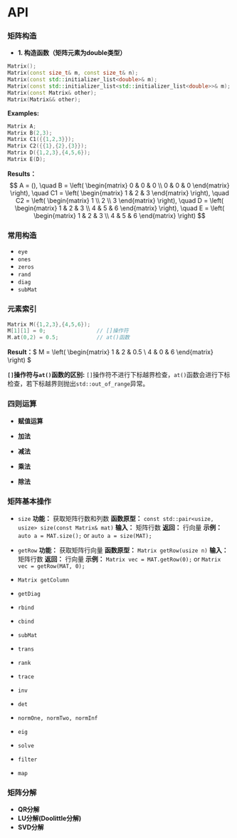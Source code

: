 # API

### 矩阵构造

* **1. 构造函数（矩阵元素为double类型）**

```cpp
Matrix();                                                                // 空矩阵
Matrix(const size_t& m, const size_t& n);                                // 常规构造: m行数，n列数
Matrix(const std::initializer_list<double>& m);                          // 列表构造
Matrix(const std::initializer_list<std::initializer_list<double>>& m);   // 列表构造
Matrix(const Matrix& other);                                             // 拷贝构造
Matrix(Matrix&& other);                                                  // 移动构造
```

**Examples:**

```cpp
Matrix A;
Matrix B(2,3);
Matrix C1({{1,2,3}});
Matrix C2({{1},{2},{3}});
Matrix D({1,2,3},{4,5,6});
Matrix E(D);
```

**Results：**
$$
A = (),
\quad 
B = \left(
\begin{matrix}
   0 & 0 & 0 \\
   0 & 0 & 0
  \end{matrix}
\right),
\quad
C1 = \left(
\begin{matrix}
   1 & 2 & 3
  \end{matrix}
\right),
\quad
C2 = \left(
\begin{matrix}
   1 \\
   2 \\
   3
  \end{matrix}
\right),
\quad
D = \left(
\begin{matrix}
   1 & 2 & 3 \\
   4 & 5 & 6
  \end{matrix}
\right),
\quad
E = \left(
\begin{matrix}
   1 & 2 & 3 \\
   4 & 5 & 6
  \end{matrix}
\right)
$$

### 常用构造

* `eye`
* `ones`
* `zeros`
* `rand`
* `diag`
* `subMat`

### 元素索引

```cpp
Matrix M({1,2,3},{4,5,6});
M[1][1] = 0;                // []操作符
M.at(0,2) = 0.5;            // at()函数
```

**Result：**$
M = \left(
\begin{matrix}
   1 & 2 & 0.5 \\
   4 & 0 & 6 
  \end{matrix}
\right)
$

**`[]`操作符与`at()`函数的区别:** `[]`操作符不进行下标越界检查，`at()`函数会进行下标检查，若下标越界则抛出`std::out_of_range`异常。

### 四则运算

* **赋值运算**

* **加法**

* **减法**

* **乘法**

* **除法**

### 矩阵基本操作

* `size`
**功能：** 获取矩阵行数和列数
**函数原型：** `const std::pair<usize, usize> size(const Matrix& mat)`
**输入：** 矩阵行数
**返回：** 行向量
**示例：** `auto a = MAT.size();` or `auto a = size(MAT);`

* `getRow`
**功能：** 获取矩阵行向量
**函数原型：** `Matrix getRow(usize n)`
**输入：** 矩阵行数
**返回：** 行向量
**示例：** `Matrix vec = MAT.getRow(0);` or `Matrix vec = getRow(MAT, 0);`

* `Matrix getColumn`
* `getDiag`
* `rbind`
* `cbind`
* `subMat`
* `trans`
* `rank`
* `trace`
* `inv`
* `det`
* `normOne, normTwo, normInf`
* `eig`
* `solve`
* `filter`
* `map`

### 矩阵分解

* **QR分解**
* **LU分解(Doolittle分解)**
* **SVD分解**
